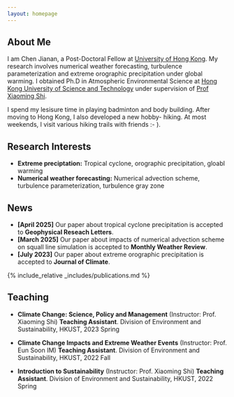 ```yaml
---
layout: homepage
---
```


## About Me
I am Chen Jianan, a Post-Doctoral Fellow at [University of Hong Kong](https://www.hku.hk/). My research involves numerical weather forecasting, turbulence parameterization and extreme orographic precipitation under global warming. I obtained Ph.D in Atmospheric Environmental Science at [Hong Kong University of Science and Technology](https://en.wikipedia.org/wiki/Hong_Kong_University_of_Science_and_Technology) under supervision of [Prof Xiaoming Shi](https://facultyprofiles.hkust.edu.hk/profiles.php?profile=xiaoming-shi-shixm). 

I spend my lesisure time in playing badminton and body building. After moving to Hong Kong, I also developed a new hobby- hiking. At most weekends, I visit various hiking trails with friends :- ). 


## Research Interests

- **Extreme preciptation:** Tropical cyclone, orographic precipitation, gloabl warming
- **Numerical weather forecasting:** Numerical advection scheme, turbulence parameterization, turbulence gray zone 


## News
- **[April 2025]** Our paper about tropical cyclone precipitation is accepted to **Geophysical Reseach Letters**.
- **[March 2025]** Our paper about impacts of numerical advection scheme on squall line simulation is accepted to **Monthly Weather Review**.
- **[July 2023]**  Our paper about extreme orographic precipitation is accepted to **Journal of Climate**.


{% include_relative _includes/publications.md %}



<!-- {% include_relative _includes/services.md %} -->

## Teaching 

- **Climate Change: Science, Policy and Management** (Instructor: Prof. Xiaoming Shi)
**Teaching Assistant**. Division of Environment and Sustainability, HKUST, 2023 Spring

- **Climate Change Impacts and Extreme Weather Events** (Instructor: Prof. Eun Soon IM)
**Teaching Assistant**. Division of Environment and Sustainability, HKUST, 2022 Fall

- **Introduction to Sustainability** (Instructor: Prof. Xiaoming Shi)
**Teaching Assistant**. Division of Environment and Sustainability, HKUST, 2022 Spring

